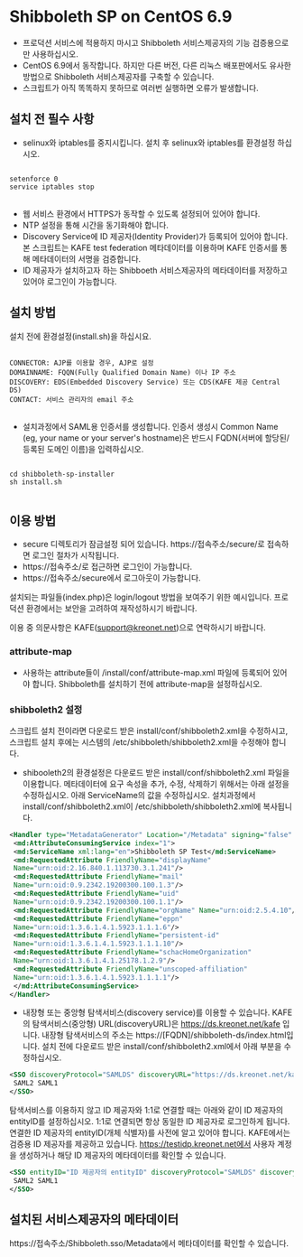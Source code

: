 Shibboleth SP on CentOS 6.9
===========================

- 프로덕션 서비스에 적용하지 마시고 Shibboleth 서비스제공자의 기능 검증용으로만 사용하십시오.
- CentOS 6.9에서 동작합니다. 하지만 다른 버전, 다른 리눅스 배포판에서도 유사한 방법으로 Shibboleth 서비스제공자를 구축할 수 있습니다.
- 스크립트가 아직 똑똑하지 못하므로 여러번 실행하면 오류가 발생합니다.


## 설치 전 필수 사항

- selinux와 iptables를 중지시킵니다. 설치 후 selinux와 iptables를 환경설정 하십시오.
<pre>
<code>
setenforce 0
service iptables stop
</code>
</pre>

- 웹 서비스 환경에서 HTTPS가 동작할 수 있도록 설정되어 있어야 합니다.
- NTP 설정을 통해 시간을 동기화해야 합니다.
- Discovery Service에 ID 제공자(Identity Provider)가 등록되어 있어야 합니다. 본 스크립트는 KAFE test federation 메타데이터를 이용하며 KAFE 인증서를 통해 메타데이터의 서명을 검증합니다.
- ID 제공자가 설치하고자 하는 Shibboeth 서비스제공자의 메타데이터를 저장하고 있어야 로그인이 가능합니다. 


## 설치 방법

설치 전에 환경설정(install.sh)을 하십시요.

<pre>
<code>
CONNECTOR: AJP를 이용할 경우, AJP로 설정
DOMAINNAME: FQQN(Fully Qualified Domain Name) 이나 IP 주소
DISCOVERY: EDS(Embedded Discovery Service) 또는 CDS(KAFE 제공 Central DS)
CONTACT: 서비스 관리자의 email 주소
</code>
</pre>

- 설치과정에서 SAML용 인증서를 생성합니다. 인증서 생성시 Common Name (eg, your name or your server's hostname)은 반드시 FQDN(서버에 할당된/등록된 도메인 이름)을 입력하십시오.

<pre>
<code>
cd shibboleth-sp-installer
sh install.sh
</code>
</pre>


## 이용 방법

- secure 디렉토리가 잠금설정 되어 있습니다. https://접속주소/secure/로 접속하면 로그인 절차가 시작됩니다.
- https://접속주소/로 접근하면 로그인이 가능합니다.
- https://접속주소/secure에서 로그아웃이 가능합니다.

설치되는 파일들(index.php)은 login/logout 방법을 보여주기 위한 예시입니다. 프로덕션 환경에서는 보안을 고려하여 재작성하시기 바랍니다.

이용 중 의문사항은 KAFE(support@kreonet.net)으로 연락하시기 바랍니다. 

### attribute-map

- 사용하는 attribute들이 /install/conf/attribute-map.xml 파일에 등록되어 있어야 합니다. Shibboleth를 설치하기 전에 attribute-map을 설정하십시오.

### shibboleth2 설정 

스크립트 설치 전이라면 다운로드 받은 install/conf/shibboleth2.xml을 수정하시고, 스크립트 설치 후에는 시스템의 /etc/shibboleth/shibboleth2.xml을 수정해야 합니다.

- shibooleth2의 환경설정은 다운로드 받은 install/conf/shibboleth2.xml 파일을 이용합니다. 
메타데이터에 요구 속성을 추가, 수정, 삭제하기 위해서는 아래 설정을 수정하십시오. 아래 ServiceName의 값을 수정하십시오.
설치과정에서 install/conf/shibboleth2.xml이 /etc/shibboleth/shibboleth2.xml에 복사됩니다.

```XML
<Handler type="MetadataGenerator" Location="/Metadata" signing="false" >
 <md:AttributeConsumingService index="1">
 <md:ServiceName xml:lang="en">Shibboleth SP Test</md:ServiceName>
 <md:RequestedAttribute FriendlyName="displayName"
 Name="urn:oid:2.16.840.1.113730.3.1.241"/>
 <md:RequestedAttribute FriendlyName="mail"
 Name="urn:oid:0.9.2342.19200300.100.1.3"/>
 <md:RequestedAttribute FriendlyName="uid"
 Name="urn:oid:0.9.2342.19200300.100.1.1"/>
 <md:RequestedAttribute FriendlyName="orgName" Name="urn:oid:2.5.4.10"/>
 <md:RequestedAttribute FriendlyName="eppn"
 Name="urn:oid:1.3.6.1.4.1.5923.1.1.1.6"/>
 <md:RequestedAttribute FriendlyName="persistent-id"
 Name="urn:oid:1.3.6.1.4.1.5923.1.1.1.10"/>
 <md:RequestedAttribute FriendlyName="schacHomeOrganization"
 Name="urn:oid:1.3.6.1.4.1.25178.1.2.9"/>
 <md:RequestedAttribute FriendlyName="unscoped-affiliation"
 Name="urn:oid:1.3.6.1.4.1.5923.1.1.1.1"/>
 </md:AttributeConsumingService>
</Handler>
```

- 내장형 또는 중앙형 탐색서비스(discovery service)를 이용할 수 있습니다. KAFE의 탐색서비스(중앙형) URL(discoveryURL)은 https://ds.kreonet.net/kafe 입니다. 
내장형 탐색서비스의 주소는 https://[FQDN]/shibboleth-ds/index.html입니다. 설치 전에 다운로드 받은 install/conf/shibboleth2.xml에서 아래 부분을 수정하십시오.

```XML
<SSO discoveryProtocol="SAMLDS" discoveryURL="https://ds.kreonet.net/kafe">
 SAML2 SAML1
</SSO>
```
탐색서비스를 이용하지 않고 ID 제공자와 1:1로 연결할 때는 아래와 같이 ID 제공자의 entityID를 설정하십시오. 1:1로 연결되면 항상 동일한 ID 제공자로 로그인하게 됩니다.
연결한 ID 제공자의 entityID(개체 식별자)를 사전에 알고 있어야 합니다. 
KAFE에서는 검증용 ID 제공자를 제공하고 있습니다. https://testidp.kreonet.net에서 사용자 계정을 생성하거나 해당 ID 제공자의 메타데이터를 확인할 수 있습니다.

```XML
<SSO entityID="ID 제공자의 entityID" discoveryProtocol="SAMLDS" discoveryURL="https://ds.kreonet.net/kafe">
 SAML2 SAML1
</SSO>
```

## 설치된 서비스제공자의 메타데이터

https://접속주소/Shibboleth.sso/Metadata에서 메타데이터를 확인할 수 있습니다.

